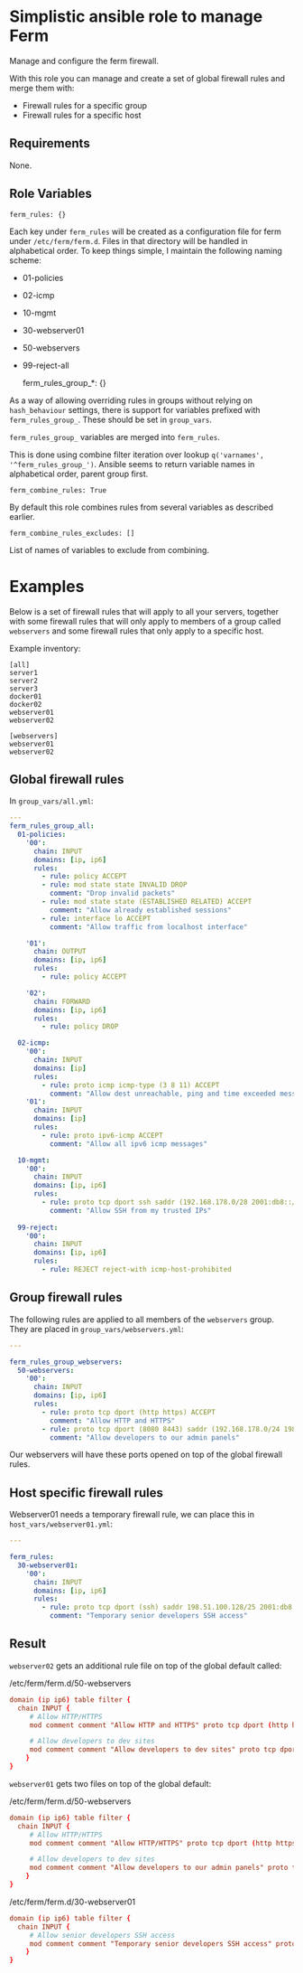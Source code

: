 Simplistic ansible role to manage Ferm
==========

Manage and configure the ferm firewall.

With this role you can manage and create a set of global firewall rules and merge them with:
- Firewall rules for a specific group
- Firewall rules for a specific host


Requirements
------------

None.


Role Variables
--------------

    ferm_rules: {}

Each key under `ferm_rules` will be created as a configuration file for ferm under `/etc/ferm/ferm.d`. Files in that directory will be handled in alphabetical order. To keep things simple, I maintain the following naming scheme:

- 01-policies
- 02-icmp
- 10-mgmt
- 30-webserver01
- 50-webservers
- 99-reject-all


    ferm_rules_group_*: {}

As a way of allowing overriding rules in groups without relying on
`hash_behaviour` settings, there is support for variables prefixed
with `ferm_rules_group_`.  These should be set in `group_vars`.

`ferm_rules_group_` variables are merged into `ferm_rules`.

This is done using combine filter iteration over lookup `q('varnames', '^ferm_rules_group_')`. Ansible seems to return variable names in alphabetical order, parent group first.


    ferm_combine_rules: True

By default this role combines rules from several variables as described earlier.

    ferm_combine_rules_excludes: []

List of names of variables to exclude from combining.


Examples
========

Below is a set of firewall rules that will apply to all your servers, together with some firewall rules that will only apply to members of a group called `webservers` and some firewall rules that only apply to a specific host.

Example inventory:
```
[all]
server1
server2
server3
docker01
docker02
webserver01
webserver02

[webservers]
webserver01
webserver02
```

Global firewall rules
---------------------

In `group_vars/all.yml`:
```yaml
---
ferm_rules_group_all:
  01-policies:
    '00':
      chain: INPUT
      domains: [ip, ip6]
      rules:
        - rule: policy ACCEPT
        - rule: mod state state INVALID DROP
          comment: "Drop invalid packets"
        - rule: mod state state (ESTABLISHED RELATED) ACCEPT
          comment: "Allow already established sessions"
        - rule: interface lo ACCEPT
          comment: "Allow traffic from localhost interface"

    '01':
      chain: OUTPUT
      domains: [ip, ip6]
      rules:
        - rule: policy ACCEPT

    '02':
      chain: FORWARD
      domains: [ip, ip6]
      rules:
        - rule: policy DROP

  02-icmp:
    '00':
      chain: INPUT
      domains: [ip]
      rules:
        - rule: proto icmp icmp-type (3 8 11) ACCEPT
          comment: "Allow dest unreachable, ping and time exceeded messages"
    '01':
      chain: INPUT
      domains: [ip]
      rules:
        - rule: proto ipv6-icmp ACCEPT
          comment: "Allow all ipv6 icmp messages"

  10-mgmt:
    '00':
      chain: INPUT
      domains: [ip, ip6]
      rules:
        - rule: proto tcp dport ssh saddr (192.168.178.0/28 2001:db8::/64) ACCEPT
          comment: "Allow SSH from my trusted IPs"
          
  99-reject:
    '00':
      chain: INPUT
      domains: [ip, ip6]
      rules:
        - rule: REJECT reject-with icmp-host-prohibited
```

Group firewall rules
--------------------

The following rules are applied to all members of the `webservers` group. They are placed in `group_vars/webservers.yml`:
```yaml
---

ferm_rules_group_webservers:
  50-webservers:
    '00':
      chain: INPUT
      domains: [ip, ip6]
      rules:
        - rule: proto tcp dport (http https) ACCEPT
          comment: "Allow HTTP and HTTPS"
        - rule: proto tcp dport (8080 8443) saddr (192.168.178.0/24 198.51.100.0/24 2001:db8::/48) ACCEPT
          comment: "Allow developers to our admin panels"
```

Our webservers will have these ports opened on top of the global firewall rules.


Host specific firewall rules
----------------------------

Webserver01 needs a temporary firewall rule, we can place this in `host_vars/webserver01.yml`:
```yaml
---

ferm_rules:
  30-webserver01:
    '00':
      chain: INPUT
      domains: [ip, ip6]
      rules:
        - rule: proto tcp dport (ssh) saddr 198.51.100.128/25 2001:db8::beef:/64) ACCEPT
          comment: "Temporary senior developers SSH access"
```


Result
------

`webserver02` gets an additional rule file on top of the global default called:

/etc/ferm/ferm.d/50-webservers
```conf
domain (ip ip6) table filter {
  chain INPUT {
     # Allow HTTP/HTTPS
     mod comment comment "Allow HTTP and HTTPS" proto tcp dport (http https) ACCEPT;

     # Allow developers to dev sites
     mod comment comment "Allow developers to dev sites" proto tcp dport (8080 8443) saddr (192.168.178.0/24 198.51.100.0/24 2001:db8::/48) ACCEPT;
    }
}
```

`webserver01` gets two files on top of the global default:

/etc/ferm/ferm.d/50-webservers
```conf
domain (ip ip6) table filter {
  chain INPUT {
     # Allow HTTP/HTTPS
     mod comment comment "Allow HTTP/HTTPS" proto tcp dport (http https) ACCEPT;

     # Allow developers to dev sites
     mod comment comment "Allow developers to our admin panels" proto tcp dport (8080 8443) saddr (192.168.178.0/24 198.51.100.0/24 2001:db8::/48) ACCEPT;
    }
}
```

/etc/ferm/ferm.d/30-webserver01
```conf
domain (ip ip6) table filter {
  chain INPUT {
     # Allow senior developers SSH access
     mod comment comment "Temporary senior developers SSH access" proto tcp dport (ssh) saddr (198.51.100.128/25 2001:db8::beef:/64) ACCEPT;
    }
}
```
